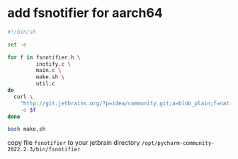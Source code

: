# add fsnotifier for aarch64

```bash
#!/bin/sh

set -e

for f in fsnotifier.h \
         inotify.c \
         main.c \
         make.sh \
         util.c
do
  curl \
    "http://git.jetbrains.org/?p=idea/community.git;a=blob_plain;f=native/fsNotifier/linux/$f;hb=HEAD" \
    -o $f
done

bash make.sh
```

copy file `fsnotifier` to your jetbrain directory `/opt/pycharm-community-2022.2.3/bin/fsnotifier`
